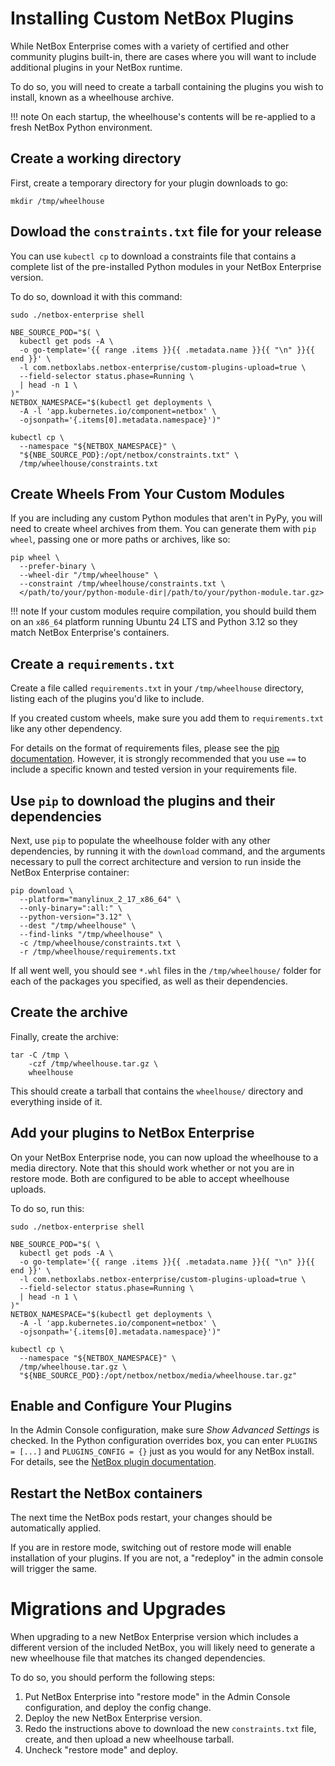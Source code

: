 # Installing Custom NetBox Plugins

While NetBox Enterprise comes with a variety of certified and other community plugins built-in, there are cases where you will want to include additional plugins in your NetBox runtime.

To do so, you will need to create a tarball containing the plugins you wish to install, known as a wheelhouse archive.

!!! note
    On each startup, the wheelhouse's contents will be re-applied to a fresh NetBox Python environment.

## Create a working directory

First, create a temporary directory for your plugin downloads to go:

```{.bash}
mkdir /tmp/wheelhouse
```

## Dowload the `constraints.txt` file for your release

You can use `kubectl cp` to download a constraints file that contains a complete list of the pre-installed Python modules in your NetBox Enterprise version.

To do so, download it with this command:

```{.bash}
sudo ./netbox-enterprise shell

NBE_SOURCE_POD="$( \
  kubectl get pods -A \
  -o go-template='{{ range .items }}{{ .metadata.name }}{{ "\n" }}{{ end }}' \
  -l com.netboxlabs.netbox-enterprise/custom-plugins-upload=true \
  --field-selector status.phase=Running \
  | head -n 1 \
)"
NETBOX_NAMESPACE="$(kubectl get deployments \
  -A -l 'app.kubernetes.io/component=netbox' \
  -ojsonpath='{.items[0].metadata.namespace}')"

kubectl cp \
  --namespace "${NETBOX_NAMESPACE}" \
  "${NBE_SOURCE_POD}:/opt/netbox/constraints.txt" \
  /tmp/wheelhouse/constraints.txt
```

## Create Wheels From Your Custom Modules

If you are including any custom Python modules that aren't in PyPy, you will need to create wheel archives from them.
You can generate them with `pip wheel`, passing one or more paths or archives, like so:

```{.bash}
pip wheel \
  --prefer-binary \
  --wheel-dir "/tmp/wheelhouse" \
  --constraint /tmp/wheelhouse/constraints.txt \
  </path/to/your/python-module-dir|/path/to/your/python-module.tar.gz>
```

!!! note
    If your custom modules require compilation, you should build them on an `x86_64` platform running Ubuntu 24 LTS and Python 3.12 so they match NetBox Enterprise's containers.

## Create a `requirements.txt`

Create a file called `requirements.txt` in your `/tmp/wheelhouse` directory, listing each of the plugins you'd like to include.

If you created custom wheels, make sure you add them to `requirements.txt` like any other dependency.

For details on the format of requirements files, please see the [pip documentation](https://pip.pypa.io/en/stable/reference/requirements-file-format/).
However, it is strongly recommended that you use `==` to include a specific known and tested version in your requirements file.

## Use `pip` to download the plugins and their dependencies

Next, use `pip` to populate the wheelhouse folder with any other dependencies, by running it with the `download` command, and the arguments necessary to pull the correct architecture and version to run inside the NetBox Enterprise container:

```{.bash}
pip download \
  --platform="manylinux_2_17_x86_64" \
  --only-binary=":all:" \
  --python-version="3.12" \
  --dest "/tmp/wheelhouse" \
  --find-links "/tmp/wheelhouse" \
  -c /tmp/wheelhouse/constraints.txt \
  -r /tmp/wheelhouse/requirements.txt
```

If all went well, you should see `*.whl` files in the `/tmp/wheelhouse/` folder for each of the packages you specified, as well as their dependencies.

## Create the archive

Finally, create the archive:

```{.bash}
tar -C /tmp \
    -czf /tmp/wheelhouse.tar.gz \
    wheelhouse
```

This should create a tarball that contains the `wheelhouse/` directory and everything inside of it.

## Add your plugins to NetBox Enterprise

On your NetBox Enterprise node, you can now upload the wheelhouse to a media directory.
Note that this should work whether or not you are in restore mode.
Both are configured to be able to accept wheelhouse uploads.

To do so, run this:

```{.bash}
sudo ./netbox-enterprise shell

NBE_SOURCE_POD="$( \
  kubectl get pods -A \
  -o go-template='{{ range .items }}{{ .metadata.name }}{{ "\n" }}{{ end }}' \
  -l com.netboxlabs.netbox-enterprise/custom-plugins-upload=true \
  --field-selector status.phase=Running \
  | head -n 1 \
)"
NETBOX_NAMESPACE="$(kubectl get deployments \
  -A -l 'app.kubernetes.io/component=netbox' \
  -ojsonpath='{.items[0].metadata.namespace}')"

kubectl cp \
  --namespace "${NETBOX_NAMESPACE}" \
  /tmp/wheelhouse.tar.gz \
  "${NBE_SOURCE_POD}:/opt/netbox/netbox/media/wheelhouse.tar.gz"
```

## Enable and Configure Your Plugins

In the Admin Console configuration, make sure _Show Advanced Settings_ is checked.
In the Python configuration overrides box, you can enter `PLUGINS = [...]` and `PLUGINS_CONFIG = {}` just as you would for any NetBox install.
For details, see the [NetBox plugin documentation](https://netboxlabs.com/docs/netbox/en/stable/configuration/plugins/).

## Restart the NetBox containers

The next time the NetBox pods restart, your changes should be automatically applied.

If you are in restore mode, switching out of restore mode will enable installation of your plugins.
If you are not, a "redeploy" in the admin console will trigger the same.

# Migrations and Upgrades

When upgrading to a new NetBox Enterprise version which includes a different version of the included NetBox, you will likely need to generate a new wheelhouse file that matches its changed dependencies.

To do so, you should perform the following steps:

1. Put NetBox Enterprise into "restore mode" in the Admin Console configuration, and deploy the config change.
2. Deploy the new NetBox Enterprise version.
3. Redo the instructions above to download the new `constraints.txt` file, create, and then upload a new wheelhouse tarball.
4. Uncheck "restore mode" and deploy.